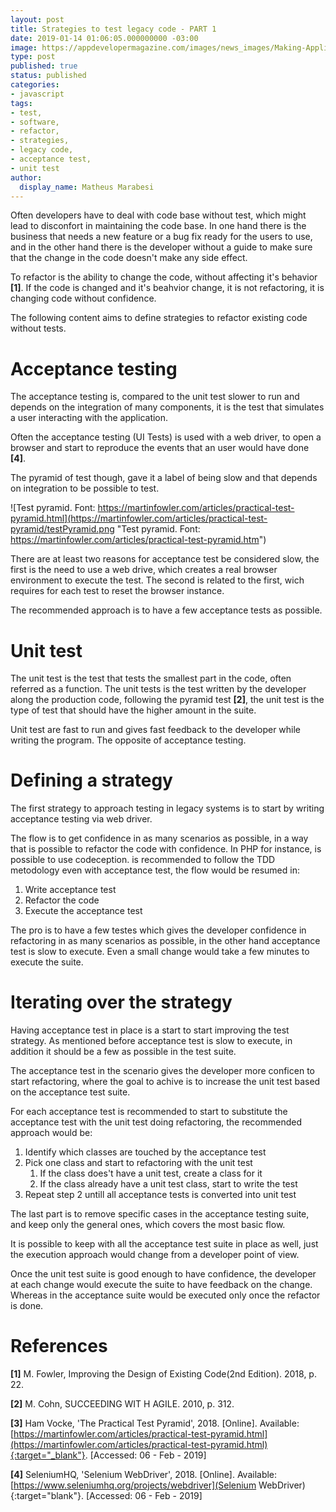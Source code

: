 ```yaml
---
layout: post
title: Strategies to test legacy code - PART 1
date: 2019-01-14 01:06:05.000000000 -03:00
image: https://appdevelopermagazine.com/images/news_images/Making-Application-Testing-a-First-Class-Citizen-App-Developer-Magazine_gd5jd6gn.jpg
type: post
published: true
status: published
categories:
- javascript
tags:
- test,
- software,
- refactor,
- strategies,
- legacy code,
- acceptance test,
- unit test
author:
  display_name: Matheus Marabesi
---
```


Often developers have to deal with code base without test, which might lead
to disconfort in maintaining the code base. In one hand there is the business
that needs a new feature or a bug fix ready for the users to use, and in
the other hand there is the developer without a guide to make sure that
the change in the code doesn't make any side effect.

To refactor is the ability to change the code, without affecting it's
behavior **[1]**. If the code is changed and it's beahvior change, it is not
refactoring, it is changing code without confidence.

The following content aims to define strategies to refactor existing
code without tests.

# Acceptance testing

The acceptance testing is, compared to the unit test slower to run and depends
on the integration of many components, it is the test that simulates a user
interacting with the application.

Often the acceptance testing (UI Tests) is used with a web driver, to open a browser and
start to reproduce the events that an user would have done **[4]**.

The pyramid of test though, gave it a label of being slow and that depends
on integration to be possible to test. 

![Test pyramid. Font: https://martinfowler.com/articles/practical-test-pyramid.html](https://martinfowler.com/articles/practical-test-pyramid/testPyramid.png "Test pyramid. Font: https://martinfowler.com/articles/practical-test-pyramid.htm")

There are at least two reasons for
acceptance test be considered slow, the first is the need to use a web drive,
which creates a real browser environment to execute the test. The second is
related to the first, wich requires for each test to reset the browser instance.

The recommended approach is to have a few acceptance tests as possible.

# Unit test

The unit test is the test that tests the smallest part in the code, often
referred as a function. The unit tests is the test written by the developer
along the production code, following the pyramid test **[2]**, the unit test
is the type of test that should have the higher amount in the suite.

Unit test are fast to run and gives fast feedback to the developer while
writing the program. The opposite of acceptance testing.

# Defining a strategy

The first strategy to approach testing in legacy systems is to start by writing
acceptance testing via web driver.

The flow is to get confidence in as many scenarios as possible, in a way that
is possible to refactor the code with confidence. In PHP for instance, is possible
to use codeception. is recommended to follow the TDD metodology even with
acceptance test, the flow would be resumed in:

1. Write acceptance test
2. Refactor the code
3. Execute the acceptance test

The pro is to have a few testes which gives the developer confidence in
refactoring in as many scenarios as possible, in the other hand acceptance test
is slow to execute. Even a small change would take a few minutes to execute the
suite.

# Iterating over the strategy

Having acceptance test in place is a start to start improving the test strategy.
As mentioned before acceptance test is slow to execute, in addition it should
be a few as possible in the test suite.

The acceptance test in the scenario gives the developer more conficen to start
refactoring, where the goal to achive is to increase the unit test based on the
acceptance test suite.

For each acceptance test is recommended to start to substitute the acceptance
test with the unit test doing refactoring, the recommended approach would be:

1. Identify which classes are touched by the acceptance test
2. Pick one class and start to refactoring with the unit test
    1. If the class does't have a unit test, create a class for it
    2. If the class already have a unit test class, start to write the test
3. Repeat step 2 untill all acceptance tests is converted into unit test

The last part is to remove specific cases in the acceptance testing suite, and
keep only the general ones, which covers the most basic flow.

It is possible to keep with all the acceptance test suite in place as well,
just the execution approach would change from a developer point of view.

Once the unit test suite is good enough to have confidence, the developer at
each change would execute the suite to have feedback on the change. Whereas in
the acceptance suite would be executed only once the refactor is done.


# References

**[1]** M. Fowler, Improving the Design of Existing Code(2nd Edition). 2018, p. 22.

**[2]** M. Cohn, SUCCEEDING WIT H AGILE. 2010, p. 312.

**[3]** Ham Vocke, 'The Practical Test Pyramid', 2018. [Online]. Available: [https://martinfowler.com/articles/practical-test-pyramid.html](https://martinfowler.com/articles/practical-test-pyramid.html){:target="_blank"}. [Accessed: 06 - Feb - 2019]

**[4]** SeleniumHQ, 'Selenium WebDriver', 2018. [Online]. Available: [https://www.seleniumhq.org/projects/webdriver](Selenium WebDriver){:target="blank"}. [Accessed: 06 - Feb - 2019]